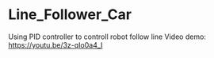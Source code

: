 # Line_Follower_Car
Using PID controller to controll robot follow line
Video demo: https://youtu.be/3z-qIo0a4_I
